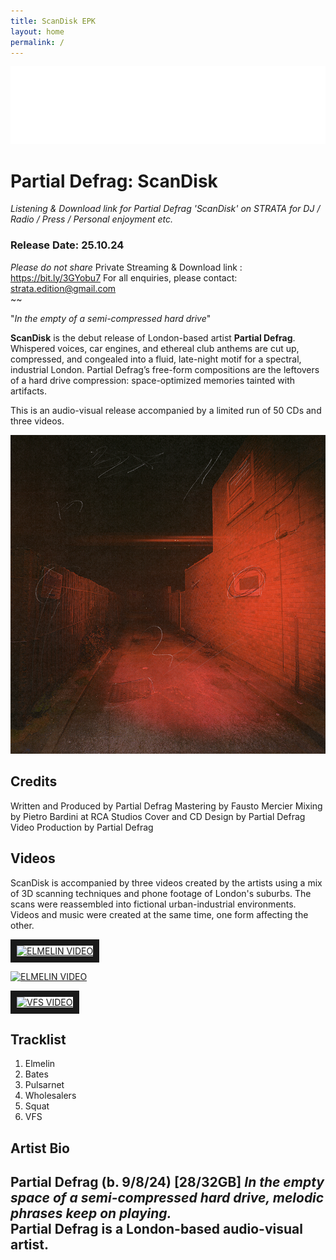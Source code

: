 ```yaml
---
title: ScanDisk EPK
layout: home
permalink: /
---
```


<img src="logo.png" alt="Strata Logo" class="centered-logo">

# Partial Defrag: ScanDisk

*Listening & Download link for Partial Defrag 'ScanDisk' on STRATA for DJ / Radio / Press / Personal enjoyment etc.*

### Release Date: 25.10.24


*Please do not share* Private Streaming & Download link : https://bit.ly/3GYobu7
For all enquiries, please contact: strata.edition@gmail.com
<br/>
~~

"*In the empty of a semi-compressed hard drive*"

**ScanDisk** is the debut release of London-based artist **Partial Defrag**. Whispered voices, car engines, and ethereal club anthems are cut up, compressed, and congealed into a fluid, late-night motif for a spectral, industrial London. Partial Defrag’s free-form compositions are the leftovers of a hard drive compression: space-optimized memories tainted with artifacts.

This is an audio-visual release accompanied by a limited run of 50 CDs and three videos.

<img src="ScanDiskWebCover.png" alt="ScanDisk Cover" class="centered-image">

## Credits
Written and Produced by Partial Defrag
Mastering by Fausto Mercier
Mixing by Pietro Bardini at RCA Studios
Cover and CD Design by Partial Defrag
Video Production by Partial Defrag

## Videos
ScanDisk is accompanied by three videos created by the artists using a mix of 3D scanning techniques and phone footage of London's suburbs. The scans were reassembled into fictional urban-industrial environments. Videos and music were created at the same time, one form affecting the other.

<a href="http://www.youtube.com/watch?feature=player_embedded&v=uZPCZdTdytw
" target="_blank"><img src="http://img.youtube.com/vi/uZPCZdTdytw/0.jpg" 
alt="ELMELIN VIDEO" width="240" height="180" border="10" /></a>

[![ELMELIN VIDEO](http://img.youtube.com/vi/uZPCZdTdytw/0.jpg)](http://www.youtube.com/watch?v=uZPCZdTdytw)


<a href="http://www.youtube.com/watch?feature=player_embedded&v=WBuvgLH1Ne4
" target="_blank"><img src="http://img.youtube.com/vi/WBuvgLH1Ne4/0.jpg" 
alt="VFS VIDEO" width="240" height="180" border="10" /></a>

## Tracklist

1. Elmelin
2. Bates
3. Pulsarnet
4. Wholesalers
5. Squat
6. VFS

## Artist Bio
Partial Defrag (b. 9/8/24) [28/32GB] 
*In the empty space of a semi-compressed hard drive, melodic phrases keep on playing.*
<br/>
Partial Defrag is a London-based audio-visual artist.
---
